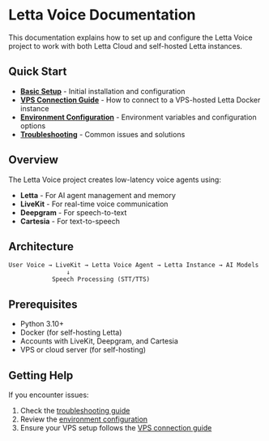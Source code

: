 # Letta Voice Documentation

This documentation explains how to set up and configure the Letta Voice project to work with both Letta Cloud and self-hosted Letta instances.

## Quick Start

- **[Basic Setup](setup.md)** - Initial installation and configuration
- **[VPS Connection Guide](vps-connection.md)** - How to connect to a VPS-hosted Letta Docker instance
- **[Environment Configuration](environment.md)** - Environment variables and configuration options
- **[Troubleshooting](troubleshooting.md)** - Common issues and solutions

## Overview

The Letta Voice project creates low-latency voice agents using:
- **Letta** - For AI agent management and memory
- **LiveKit** - For real-time voice communication
- **Deepgram** - For speech-to-text
- **Cartesia** - For text-to-speech

## Architecture

```
User Voice → LiveKit → Letta Voice Agent → Letta Instance → AI Models
                ↓
            Speech Processing (STT/TTS)
```

## Prerequisites

- Python 3.10+
- Docker (for self-hosting Letta)
- Accounts with LiveKit, Deepgram, and Cartesia
- VPS or cloud server (for self-hosting)

## Getting Help

If you encounter issues:
1. Check the [troubleshooting guide](troubleshooting.md)
2. Review the [environment configuration](environment.md)
3. Ensure your VPS setup follows the [VPS connection guide](vps-connection.md) 